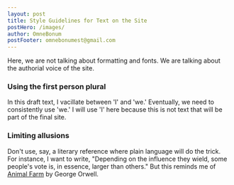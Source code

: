 ```yaml
---
layout: post
title: Style Guidelines for Text on the Site
postHero: /images/
author: OmneBonum
postFooter: omnebonumest@gmail.com
---
```

Here, we are not talking about formatting and fonts.  We are talking about the authorial voice of the site.

### Using the first person plural

In this draft text, I vacillate between 'I' and 'we.' Eventually, we need to consistently use 'we.' I will use 'I' here because this is not text that will be part of the final site.

### Limiting allusions

Don't use, say, a literary reference where plain language will do the trick.  For instance, I want to write, "Depending on the influence they wield, some people's vote is, in essence, larger than others."  But this reminds me of <ins>Animal Farm</ins> by George Orwell.
